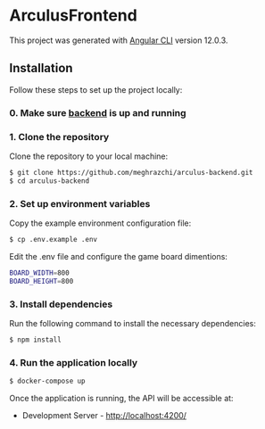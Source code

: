 # ArculusFrontend

This project was generated with [Angular CLI](https://github.com/angular/angular-cli) version 12.0.3.

## Installation

Follow these steps to set up the project locally:

### 0. Make sure [backend](https://github.com/meghrazchi/arculus-backend) is up and running


### 1. Clone the repository

Clone the repository to your local machine:

```bash
$ git clone https://github.com/meghrazchi/arculus-backend.git
$ cd arculus-backend
```
### 2. Set up environment variables
Copy the example environment configuration file:
```bash
$ cp .env.example .env
```
Edit the .env file and configure the game board dimentions:
```bash
BOARD_WIDTH=800
BOARD_HEIGHT=800
```
### 3. Install dependencies
Run the following command to install the necessary dependencies:
```bash
$ npm install
```

### 4. Run the application locally

```bash
$ docker-compose up
```
Once the application is running, the API will be accessible at:
- Development Server - [http://localhost:4200/](http://localhost:4200/)